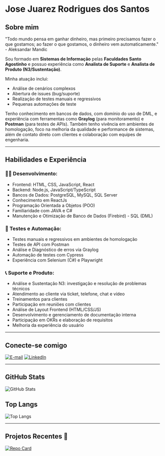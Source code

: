 # Jose Juarez Rodrigues dos Santos 

## Sobre mim

"Todo mundo pensa em ganhar dinheiro, mas primeiro precisamos fazer o que gostamos; ao fazer o que gostamos, o dinheiro vem automaticamente." - Aleksandar Mandic

Sou formado em **Sistemas de Informação** pelas **Faculdades Santo Agostinho** e possuo experiência como **Analista de Suporte** e **Analista de Produto (N3/Sustentação)**.

Minha atuação inclui:
- Análise de cenários complexos
- Abertura de issues (bug/suporte)
- Realização de testes manuais e regressivos
- Pequenas automações de teste

Tenho conhecimento em bancos de dados, com domínio do uso de DML, e experiência com ferramentas como **Graylog** (para monitoramento) e **Postman** (para testes de APIs). Também tenho vivência em ambientes de homologação, foco na melhoria da qualidade e performance de sistemas, além de contato direto com clientes e colaboração com equipes de engenharia.

---

## Habilidades e Experiência

### 👨‍💻 Desenvolvimento:

- Frontend: HTML, CSS, JavaScript, React
- Backend: Node.js, JavaScript/TypeScript
- Bancos de Dados: PostgreSQL, MySQL, SQL Server
- Conhecimento em ReactJs
- Programação Orientada a Objetos (POO)
- Familiaridade com JAVA e C#
- Manutenção e Otimização de Banco de Dados (Firebird) - SQL (DML)

### 🧪 Testes e Automação:

- Testes manuais e regressivos em ambientes de homologação
- Testes de API com Postman
- Análise e Diagnóstico de erros via Graylog
- Automação de testes com Cypress
- Experiência com Selenium (C#) e Playwright

### 📞 Suporte e Produto:

- Análise e Sustentação N3: investigação e resolução de problemas técnicos
- Atendimento ao cliente via ticket, telefone, chat e vídeo
- Treinamentos para clientes
- Participação em reuniões com clientes
- Análise de Layout Frontend (HTML/CSS/JS)
- Desenvolvimento e gerenciamento de documentação interna
- Participação em OKRs e elaboração de requisitos
- Melhoria da experiência do usuário

---

## Conecte-se comigo

[![E-mail](https://img.shields.io/badge/-Email-000?style=for-the-badge&logo=microsoft-outlook&logoColor=E94D5F)](mailto:jjuarez.rodrigues@gmail.com)
[![LinkedIn](https://img.shields.io/badge/-LinkedIn-000?style=for-the-badge&logo=linkedin&logoColor=30A3DC)](https://www.linkedin.com/in/jose-juarez-rodrigues-dos-santos/)

---

## GitHub Stats

![GitHub Stats](https://github-readme-stats.vercel.app/api?username=juniorjuarez&theme=transparent&bg_color=000&border_color=30A3DC&show_icons=true&icon_color=30A3DC&title_color=E94D5F&text_color=FFF)

## Top Langs

![Top Langs](https://github-readme-stats-git-masterrstaa-rickstaa.vercel.app/api/top-langs/?username=juniorjuarez&layout=compact&bg_color=000&border_color=30A3DC&title_color=E94D5F&text_color=FFF)

---

## Projetos Recentes 🚀

[![Repo Card](https://github-readme-stats.vercel.app/api/pin/?username=juniorjuarez&repo=IgniteFeed&bg_color=000&border_color=30A3DC&show_icons=true&icon_color=30A3DC&title_color=E94D5F&text_color=FFF)](https://github.com/juniorjuarez/IgniteFeed)
